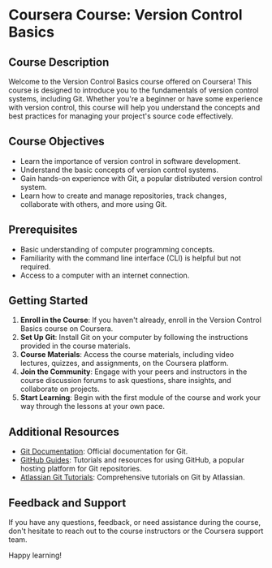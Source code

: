 # Coursera Course: Version Control Basics

## Course Description
Welcome to the Version Control Basics course offered on Coursera! This course is designed to introduce you to the fundamentals of version control systems, including Git. Whether you're a beginner or have some experience with version control, this course will help you understand the concepts and best practices for managing your project's source code effectively.

## Course Objectives
- Learn the importance of version control in software development.
- Understand the basic concepts of version control systems.
- Gain hands-on experience with Git, a popular distributed version control system.
- Learn how to create and manage repositories, track changes, collaborate with others, and more using Git.

## Prerequisites
- Basic understanding of computer programming concepts.
- Familiarity with the command line interface (CLI) is helpful but not required.
- Access to a computer with an internet connection.

## Getting Started
1. **Enroll in the Course**: If you haven't already, enroll in the Version Control Basics course on Coursera.
2. **Set Up Git**: Install Git on your computer by following the instructions provided in the course materials.
3. **Course Materials**: Access the course materials, including video lectures, quizzes, and assignments, on the Coursera platform.
4. **Join the Community**: Engage with your peers and instructors in the course discussion forums to ask questions, share insights, and collaborate on projects.
5. **Start Learning**: Begin with the first module of the course and work your way through the lessons at your own pace.

## Additional Resources
- [Git Documentation](https://git-scm.com/doc): Official documentation for Git.
- [GitHub Guides](https://guides.github.com/): Tutorials and resources for using GitHub, a popular hosting platform for Git repositories.
- [Atlassian Git Tutorials](https://www.atlassian.com/git/tutorials): Comprehensive tutorials on Git by Atlassian.

## Feedback and Support
If you have any questions, feedback, or need assistance during the course, don't hesitate to reach out to the course instructors or the Coursera support team.

Happy learning!
